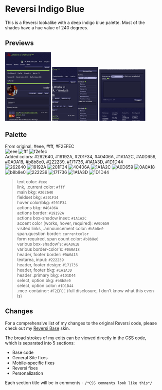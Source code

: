 # Reversi Indigo Blue
This is a Reversi lookalike with a deep indigo blue palette. Most of the shades have a hue value of 240 degrees.

## Previews
<img src="IndigoBlue_Dashboard.png" alt="dashboard img" style="width:30%;"/> <img src="IndigoBlue_TagFilter.png" alt="tag filter img" style="width:30%;"/> <img src="IndigoBlue_comment.png" alt="dashboard img" style="width:30%;"/>

## Palette
From original: #eee, #fff, #F2EFEC\
![eee](https://readme-swatches.vercel.app/eee?style=circle) ![fff](https://readme-swatches.vercel.app/fff?style=circle) ![f2efec](https://readme-swatches.vercel.app/f2efec?style=circle) \
Added colors: #262640, #19192A, #201F34, #40406A, #1A1A2C, #A0D659, #0A0A18, #b8b8e0, #222239, #171736, #1A1A3D, #1D1D44\
![262640](https://readme-swatches.vercel.app/262640?style=circle) ![19192A](https://readme-swatches.vercel.app/19192A?style=circle) ![201F34](https://readme-swatches.vercel.app/201F34?style=circle) ![40406A](https://readme-swatches.vercel.app/40406A?style=circle) ![1A1A2C](https://readme-swatches.vercel.app/1A1A2C?style=circle) ![A0D659](https://readme-swatches.vercel.app/A0D659?style=circle)
![0A0A18](https://readme-swatches.vercel.app/0A0A18?style=circle) 
![b8b8e0](https://readme-swatches.vercel.app/b8b8e0?style=circle) ![222239](https://readme-swatches.vercel.app/222239?style=circle) ![171736](https://readme-swatches.vercel.app/171736?style=circle) ![1A1A3D](https://readme-swatches.vercel.app/1A1A3D?style=circle) ![1D1D44](https://readme-swatches.vercel.app/1D1D44?style=circle)

> text color: `#eee`\
> link, .current color: `#fff`\
> main bkg: `#262640`\
> fieldset bkg: `#201F34`\
> hover color/bkg: `#201F34`\
> actions bkg: `#40406A`\
> actions border: `#19192A`\
> actions box-shadow inset: `#1A1A2C`\
> accent color (works, hover, required): `#A0D659`\
> visited links, .announcement color: `#b8b8e0`\
> span.question border: `currentcolor`\
> form required, span count color: `#b8b8e0`\
> various box-shadow's: `#0A0A18`\
> various border-color's: `#0A0A18`\
> header, footer border: `#0A0A18`\
> textarea, input: `#222239`\
> header, footer design: `#171736`\
> header, footer bkg: `#1A1A3D`\
> header .primary bkg: `#1D1D44`\
> select, option bkg: `#b8b8e0`\
> select, option color: `#1D1D44`\
> .mce-container: `#F2EFEC` (full disclosure, I don't know what this even is)


## Changes
For a comprehensive list of my changes to the original Reversi code, please check out my [Reversi Base](https://github.com/izestforrest/Rainbow-Reversi-AO3-Site-Skins/tree/main/Reversi%20Base) skin.

The broad strokes of my edits can be viewed directly in the CSS code, which is separated into 5 sections:

- Base code
- General Site fixes
- Mobile-specific fixes
- Reversi fixes
- Personalization

Each section title will be in comments - `/*CSS comments look like this*/`
